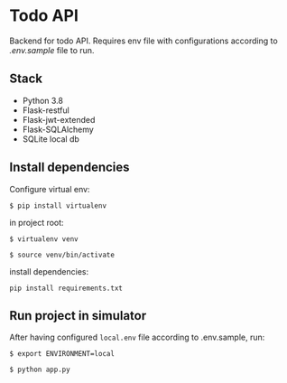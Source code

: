 # Todo API

Backend for todo API. Requires env file with configurations according to _.env.sample_ file to run.

## Stack

- Python 3.8
- Flask-restful
- Flask-jwt-extended
- Flask-SQLAlchemy
- SQLite local db

## Install dependencies

Configure virtual env:

`$ pip install virtualenv`

in project root:

`$ virtualenv venv`

`$ source venv/bin/activate`

install dependencies:

`pip install requirements.txt`

## Run project in simulator

After having configured `local.env` file according to .env.sample, run:

`$ export ENVIRONMENT=local`

`$ python app.py`
